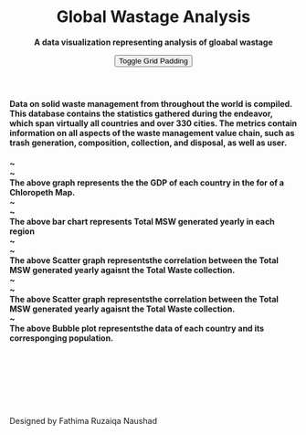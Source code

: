 
<html>


  <head>
  <title>Global Wastage Analysis</title>

  <script type="text/javascript" charset="UTF-8"></script>
  <meta name="viewport" content="width=device-width, initial-scale=1">

  <!-- Import Vega and Vega Lite -->
  <script src="https://cdn.jsdelivr.net/npm/vega@5.20.2"></script>
  <script src="https://cdn.jsdelivr.net/npm/vega-lite@5.1.0"></script>
  <script src="https://cdn.jsdelivr.net/npm/vega-embed@6.17.0"></script>

  <!-- Import Google fonts -->
  <link rel="stylesheet" href="https://www.w3schools.com/w3css/4/w3.css">
  <link rel="preconnect" href="https://fonts.googleapis.com">
  <link rel="stylesheet" href="https://fonts.googleapis.com/css?family=Oswald">
  <link rel="preconnect" href="https://fonts.gstatic.com" crossorigin>
  <link href="https://fonts.googleapis.com/css2?family=Open+Sans&display=swap" rel="stylesheet">

  <!-- Import pure.css -->
  <link rel="stylesheet" href="https://unpkg.com/purecss@2.0.3/build/pure-min.css"
  integrity="sha384-cg6SkqEOCV1NbJoCu11+bm0NvBRc8IYLRGXkmNrqUBfTjmMYwNKPWBTIKyw9mHNJ" crossorigin="anonymous">
  <meta name="viewport" content="width=device-width, initial-scale=1">

  <!-- Import style css file -->
  <link rel="stylesheet" type="text/css" href="styles.css" media="all">

</head>
<body>

<!-- Header -->
<div class="my-element">
<header class="w3-right w3-margin-bottom">
  <img background="header.jpg"></img>
  <h1>
    <b>Global Wastage Analysis</b></h1>
  <p><b>A data visualization representing analysis of gloabal wastage</b></p>
  <p class="w3-padding-16"><button class="w3-button w3-black" onclick="myFunction()">Toggle Grid Padding</button></p>
</header>
</div>

<!-- Photo Grid -->
<div class="w3-row" id="myGrid" style="margin-bottom:128px">
    <div class="w3-center w3-margin-bottom">
        <h4>   Data on solid waste management from throughout the world is compiled. This database contains the statistics gathered during the endeavor, which span virtually all countries and over 330 cities. The metrics contain information on all aspects of the waste management value chain, such as trash generation, composition, collection, and disposal, as well as user.     </h4>
    </div>
    <div id="map" class= "vis-container">
    <div class = "w3-container w3-padding-20 w3-light-grey w3-center w3-opacity w3-xlarge">
        <b>~ </b>
    </div>
    <div>
    <div class="w3-center w3-margin-bottom">
        <div class = "w3-container w3-padding-10 w3-light-grey w3-center w3-opacity w3-xlarge">
            <b>~ </b>
        </div>
        <b>The above graph represents the the GDP of each country in the for of a Chloropeth Map. </b>
    </div>
    
  <div class="w3-half">
    <div class = "w3-container w3-padding-10 w3-light-grey w3-center w3-opacity w3-xlarge">
        <b>~ </b>
    </div>
    <div id="Bar" class="vis-container"></div>
  </div>
  <div>
    <div class = "w3-container w3-padding-10 w3-light-grey w3-center w3-opacity w3-xlarge">
        <b>~ </b>
    </div>
    <div class="w3-center w3-margin-bottom">
        <b> The above bar chart represents Total MSW generated yearly in each region</b>
    </div>
  </div>

  <div class="w3-half">
    <div class = "w3-container w3-padding-10 w3-light-grey w3-center w3-opacity w3-xlarge">
        <b>~ </b>
    </div>
    <div id="Scatter01" class="vis-container"></div>
    <div class = "w3-container w3-padding-10 w3-light-grey w3-center w3-opacity w3-xlarge">
        <b>~ </b>
    </div>
    <div class="w3-center w3-margin-bottom">
        <b> The above Scatter graph representsthe correlation between the Total MSW generated yearly agaisnt the Total Waste collection.</b>
    </div>
</div>

<div class="w3-half">
    <div class = "w3-container w3-padding-10 w3-light-grey w3-center w3-opacity w3-xlarge">
        <b>~ </b>
    </div>
    <div id="Scatter02" class="vis-container"></div>
    <div class = "w3-container w3-padding-10 w3-light-grey w3-center w3-opacity w3-xlarge">
        <b>~ </b>
    </div>
    <div class="w3-center w3-margin-bottom">
        <b> The above Scatter graph representsthe correlation between the Total MSW generated yearly agaisnt the Total Waste collection.</b>
    </div>
</div>

<div>
  <div class = "w3-container w3-padding-10 w3-light-grey w3-center w3-opacity w3-xlarge">
        <b>~ </b>
    </div>
    <div id="Bubble" class="vis-container"></div>
    <div class="w3-center w3-margin-bottom">
        <b> The above Bubble plot representsthe data of each country and its corresponging population.</b>
    </div>
</div>


</div>

<!-- End Page Content -->
</div>

<!-- Footer -->
<footer class="w3-container w3-padding-30 w3-light-grey w3-center w3-opacity w3-xlarge" style="margin-top:128px"> 
  
  <p class="w3-medium">Designed by Fathima Ruzaiqa Naushad</p>
</footer>
 
<script>
// Toggle grid padding
function myFunction() {
  var x = document.getElementById("myGrid");
  if (x.className === "w3-row") {
    x.className = "w3-row-padding";
  } else { 
    x.className = x.className.replace("w3-row-padding", "w3-row");
  }
}

// Open and close sidebar
function w3_open() {
  document.getElementById("mySidebar").style.width = "100%";
  document.getElementById("mySidebar").style.display = "block";
}

function w3_close() {
  document.getElementById("mySidebar").style.display = "none";
}
</script>

  <script>
    const spec3 = {
  "$schema": "https://vega.github.io/schema/vega-lite/v5.json",
  "title": "Population vs Total MSW",
  "data": {
    "url": "https://raw.githubusercontent.com/rruuzz/FathimaRuzaiqaMohamedNaushad-DV2/main/country_level_data_0.csv"
  },
  "mark": "point",
  "transform": [
    {
      "calculate": "datum.population_population_number_of_people / 1000000",
      "as": "Population (in millions)"
    },
    {
      "calculate": "datum.total_msw_total_msw_generated_tons_year / 1000000",
      "as": "Total MSW Generated (in millions)"
    }
  ],
  "encoding": {
    "x": {
      "field": "Population (in millions)",
      "title": "Population (in millions)",
      "type": "quantitative",
      "scale": {"zero": false}
    },
    "y": {
      "field": "Total MSW Generated (in millions)",
      "type": "quantitative",
      "title": "Total MSW Generated (in millions)",
      "scale": {"zero": false}
    },
    "color": {"field": "region_id", "type": "nominal"},
    "tooltip": [
      {"field": "Total MSW Generated (in millions)"},
      {
        "field": "Population (in millions)",
        "title": "Population (in millions)",
        "type": "quantitative"
      }
    ]
  },
  "config": {}
};
vegaEmbed("Scatter02", spec3, {mode: "vega-lite"}).then(console.log).catch(console.warn);
</script>

<script>
  const spec1 = {
"$schema": "https://vega.github.io/schema/vega-lite/v5.json",
"title": {"text": "Total MSW per year"},
"data": {
  "url": "https://raw.githubusercontent.com/rruuzz/FathimaRuzaiqaMohamedNaushad-DV2/main/country_level_data_0.csv"
},
"mark": {"type": "bar"},
"encoding": {
  "x": {"title": "Region Code", "field": "region_id", "type": "ordinal"},
  "y": {
    "aggregate": "sum",
    "field": "total_msw_total_msw_generated_tons_year",
    "title": "Total MSW Generated per Year"
  },
  "color": {"field": "region_id", "scale": {"scheme": "tableau10"}},
  "tooltip": [
    {"field": "region_id", "type": "ordinal"},
    {
      "field": "total_msw_total_msw_generated_tons_year",
      "type": "quantitative",
      "aggregate": "sum",
      "title": "Total MSW Generated per Year"
    }
  ]
},
"config": {}
};
  vegaEmbed("#Bar", spec1, {mode: "vega-lite"}).then(console.log).catch(console.warn);
</script>

<script>
  const spec4 = {
"$schema": "https://vega.github.io/schema/vega-lite/v5.json",
"width": 500,
"height": 300,
"title": "GDP Chloropeth Map",
"data": {
  "url": "https://raw.githubusercontent.com/rruuzz/FathimaRuzaiqaMohamedNaushad-DV2/main/ne_110m_admin_0_countries.topojson",
  "format": {"type": "topojson", "feature": "ne_110m_admin_0_countries"}
},
"transform": [
  {
    "lookup": "properties.NAME",
    "from": {
      "data": {
        "url": "https://raw.githubusercontent.com/rruuzz/FathimaRuzaiqaMohamedNaushad-DV2/main/country_level_data_0.csv"
      },
      "key": "country_name",
      "fields": ["gdp"]
    }
  }
],
"projection": {"type": "equirectangular"},
"mark": "geoshape",
"encoding": {
  "color": {
    "field": "gdp",
    "type": "quantitative",
    "scale": {
      "type": "linear",
      "domain": [10000, 100000],
      "scheme": "tealblues"
    },
    "condition": {
      "test": "datum['gdp'] === null || datum['country_name'] === null",
      "value": "#D9DDDC"
    }
  },
  "tooltip": [
    {"field": "gdp", "title": "GDP", "type": "quantitative", "format": ".2f"}
  ]
},
"config": {"mark": {"invalid": null}}
};
  vegaEmbed("#Map", spec4, {mode: "vega-lite"}).then(console.log).catch(console.warn);
</script>

<script>
  const spec = {
"$schema": "https://vega.github.io/schema/vega-lite/v2.json",
"title": "Waste Collection vs Total MSW",
"data": {
  "url": "https://raw.githubusercontent.com/rruuzz/FathimaRuzaiqaMohamedNaushad-DV2/main/country_level_data_0.csv"
},
"mark": "circle",
"encoding": {
  "y": {
    "field": "total_msw_total_msw_generated_tons_year",
    "type": "quantitative",
    "title": "Total MSW (in tons) per Year",
    "scale": {"type": "linear", "domain": [0, 80000000]}
  },
  "x": {
    "field": "waste_collection_coverage_total_percent_of_waste",
    "type": "quantitative",
    "title": "Total Waste Collection",
    "scale": {"type": "linear", "domain": [0, 105]}
  },
  "tooltip": [
    {
      "field": "waste_collection_coverage_total_percent_of_waste",
      "type": "quantitative",
      "title": "Total Waste Collection (percentage)"
    },
    {
      "field": "total_msw_total_msw_generated_tons_year",
      "type": "quantitative",
      "aggregate": "sum",
      "title": "Total MSW Generated per Year"
    }
  ],
  "color": {
    "field": "waste_collection_coverage_total_percent_of_waste",
    "type": "quantitative",
    "title": "Total Waste Collection"
  }
},
"config": {}
};
  vegaEmbed("Scatter01", spec2, {mode: "vega-lite"}).then(console.log).catch(console.warn);
</script>

<script>
  const spec5 = {
"$schema": "https://vega.github.io/schema/vega/v5.json",
"width": 800,
"height": 600,
"title": "Population per Country",
"padding": {"left": 5, "right": 5, "top": 20, "bottom": 0},
"autosize": "none",
"signals": [
  {"name": "cx", "update": "width / 2"},
  {"name": "cy", "update": "height / 2"},
  {
    "name": "gravityX",
    "value": 0.2,
    "bind": {"input": "range", "min": 0, "max": 1}
  },
  {
    "name": "gravityY",
    "value": 0.1,
    "bind": {"input": "range", "min": 0, "max": 1}
  }
],
"data": [
  {
    "name": "Country",
    "url": "https://raw.githubusercontent.com/rruuzz/FathimaRuzaiqaMohamedNaushad-DV2/main/country_level_data_0.csv",
    "format": {"type": "csv", "delimiter": ","}
  }
],
"scales": [
  {
    "name": "size",
    "domain": {
      "data": "Country",
      "field": "population_population_number_of_people"
    },
    "range": [0, 35000]
  },
  {
    "name": "color",
    "type": "ordinal",
    "domain": {"data": "Country", "field": "country_name"},
    "range": {"scheme": "category20"}
  }
],
"marks": [
  {
    "name": "nodes",
    "type": "symbol",
    "from": {"data": "Country"},
    "encode": {
      "enter": {
        "fill": {"scale": "color", "field": "country_name"},
        "xfocus": {"signal": "cx"},
        "yfocus": {"signal": "cy"}
      },
      "update": {
        "size": {
          "signal": "datum.population_population_number_of_people",
          "scale": "size"
        },
        "stroke": {"value": "white"},
        "strokeWidth": {"value": 1},
        "tooltip": {
          "signal": "{'Country Name': datum.country_name, 'Population': datum.population_population_number_of_people}"
        }
      }
    },
    "transform": [
      {
        "type": "force",
        "iterations": 100,
        "static": false,
        "forces": [
          {
            "force": "collide",
            "iterations": 2,
            "radius": {"expr": "sqrt(datum.size) / 2"}
          },
          {"force": "center", "x": {"signal": "cx"}, "y": {"signal": "cy"}},
          {"force": "x", "x": "xfocus", "strength": {"signal": "gravityX"}},
          {"force": "y", "y": "yfocus", "strength": {"signal": "gravityY"}}
        ]
      }
    ]
  }
],
"config": {}
};
  vegaEmbed("#Bubble", spec5, {mode: "vega"}).then(console.log).catch(console.warn);
</script>

</body>
</html>
